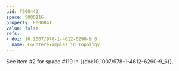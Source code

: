 ```yaml
---
uid: T000443
space: S000116
property: P000041
value: false
refs:
- doi: 10.1007/978-1-4612-6290-9_6
  name: Counterexamples in Topology
---
```


See item #2 for space #119 in {{doi:10.1007/978-1-4612-6290-9_6}}.
